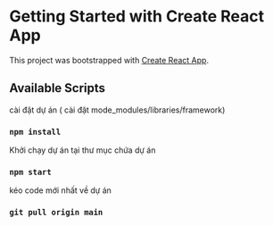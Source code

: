 # Getting Started with Create React App

This project was bootstrapped with [Create React App](https://github.com/facebook/create-react-app).

## Available Scripts

cài đặt dự án ( cài đặt mode_modules/libraries/framework)
### `npm install`

Khởi chạy dự án tại thư mục chứa dự án
### `npm start` 

kéo code mới nhất về dự án
### `git pull origin main`



